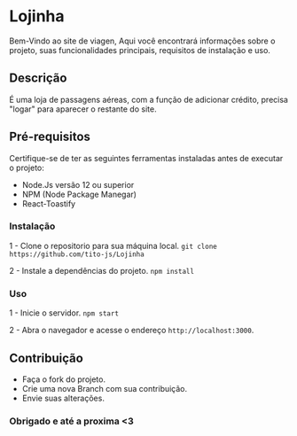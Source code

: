 # Lojinha

Bem-Vindo ao site de viagen, Aqui você encontrará informações sobre o projeto, suas funcionalidades principais, requisitos de instalação e uso.

## Descrição

É uma loja de passagens aéreas, com a função de adicionar crédito, precisa "logar" para aparecer o restante do site.

## Pré-requisitos

Certifique-se de ter as seguintes ferramentas instaladas antes de executar o projeto:

- Node.Js versão 12 ou superior
- NPM (Node Package Manegar)
- React-Toastify

### Instalação

1 - Clone o repositorio para sua máquina local.
`git clone https://github.com/tito-js/Lojinha `

2 - Instale a dependências do projeto.
`npm install`

### Uso

1 - Inicie o servidor.
`npm start`

2 - Abra o navegador e acesse o endereço `http://localhost:3000`.

## Contribuição 

 - Faça o fork do projeto.
 - Crie uma nova Branch com sua contribuição.
 - Envie suas alterações.

### Obrigado e até a proxima <3